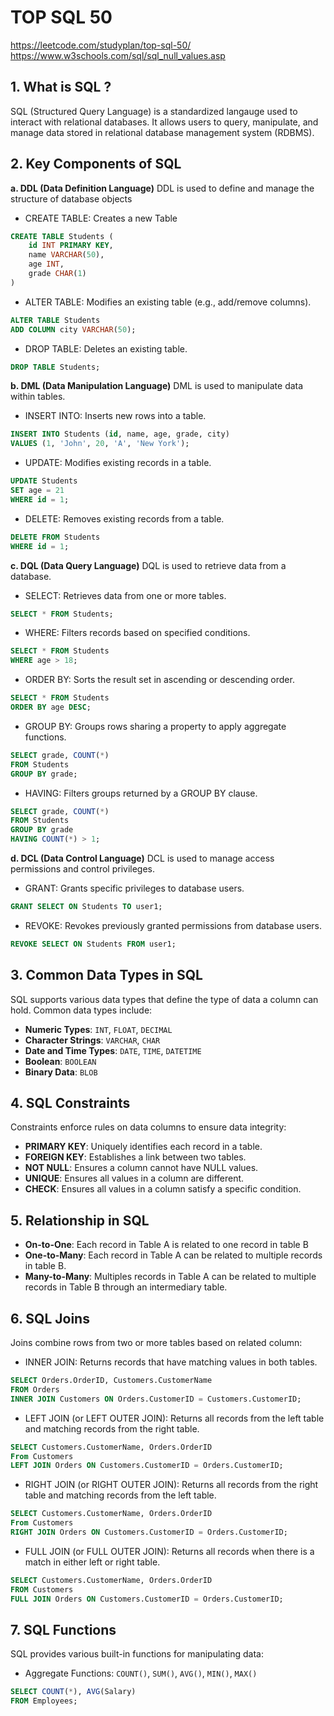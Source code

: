 # TOP SQL 50

 https://leetcode.com/studyplan/top-sql-50/
 https://www.w3schools.com/sql/sql_null_values.asp

## 1. What is SQL ?
SQL (Structured Query Language) is a standardized langauge used to interact with relational databases. It allows users to query, manipulate, and manage data stored in relational database management system (RDBMS).

## 2. Key Components of SQL

**a. DDL (Data Definition Language)**
DDL is used to define and manage the structure of database objects

- CREATE TABLE: Creates a new Table
```sql
CREATE TABLE Students (
    id INT PRIMARY KEY,
    name VARCHAR(50),
    age INT,
    grade CHAR(1)
)
```
- ALTER TABLE: Modifies an existing table (e.g., add/remove columns).
```sql
ALTER TABLE Students
ADD COLUMN city VARCHAR(50);
```
- DROP TABLE: Deletes an existing table.
```sql
DROP TABLE Students;
```

**b. DML (Data Manipulation Language)**
DML is used to manipulate data within tables.

- INSERT INTO: Inserts new rows into a table.
```sql
INSERT INTO Students (id, name, age, grade, city)
VALUES (1, 'John', 20, 'A', 'New York');
```

- UPDATE: Modifies existing records in a table.
```sql
UPDATE Students
SET age = 21
WHERE id = 1;
```

- DELETE: Removes existing records from a table.
```sql
DELETE FROM Students
WHERE id = 1;
```

**c. DQL (Data Query Language)**
DQL is used to retrieve data from a database.

- SELECT: Retrieves data from one or more tables.
```sql
SELECT * FROM Students;
```

- WHERE: Filters records based on specified conditions.
```sql
SELECT * FROM Students
WHERE age > 18;
```

- ORDER BY: Sorts the result set in ascending or descending order.
```sql
SELECT * FROM Students
ORDER BY age DESC;
```

- GROUP BY: Groups rows sharing a property to apply aggregate functions.
```sql
SELECT grade, COUNT(*)
FROM Students
GROUP BY grade;
```

- HAVING: Filters groups returned by a GROUP BY clause.
```sql
SELECT grade, COUNT(*)
FROM Students
GROUP BY grade
HAVING COUNT(*) > 1;
```
**d. DCL (Data Control Language)**
DCL is used to manage access permissions and control privileges.

- GRANT: Grants specific privileges to database users.
```sql
GRANT SELECT ON Students TO user1;
```
- REVOKE: Revokes previously granted permissions from database users.
```sql 
REVOKE SELECT ON Students FROM user1;
```

## 3. Common Data Types in SQL

SQL supports various data types that define the type of data a column can hold. Common data types include:
- **Numeric Types**: `INT`, `FLOAT`, `DECIMAL`
- **Character Strings**: `VARCHAR`, `CHAR`
- **Date and Time Types**: `DATE`, `TIME`, `DATETIME`
- **Boolean**: `BOOLEAN`
- **Binary Data**: `BLOB`

## 4. SQL Constraints
Constraints enforce rules on data columns to ensure data integrity:
- **PRIMARY KEY**: Uniquely identifies each record in a table.
- **FOREIGN KEY**: Establishes a link between two tables.
- **NOT NULL**: Ensures a column cannot have NULL values.
- **UNIQUE**: Ensures all values in a column are different.
- **CHECK**: Ensures all values in a column satisfy a specific condition.

## 5. Relationship in SQL
- **On-to-One**: Each record in Table A is related to one record in table B
- **One-to-Many**: Each record in Table A can be related to multiple records in table B.
- **Many-to-Many**: Multiples records in Table A can be related to multiple records in Table B through an intermediary table.

## 6. SQL Joins
Joins combine rows from two or more tables based on related column:

- INNER JOIN: Returns records that have matching values in both tables.
```sql
SELECT Orders.OrderID, Customers.CustomerName 
FROM Orders
INNER JOIN Customers ON Orders.CustomerID = Customers.CustomerID;
```

- LEFT JOIN (or LEFT OUTER JOIN): Returns all records from the left table and matching records from the right table.
```sql
SELECT Customers.CustomerName, Orders.OrderID
From Customers
LEFT JOIN Orders ON Customers.CustomerID = Orders.CustomerID;
```

- RIGHT JOIN (or RIGHT OUTER JOIN): Returns all records from the right table and matching records from the left table.
```sql
SELECT Customers.CustomerName, Orders.OrderID
From Customers
RIGHT JOIN Orders ON Customers.CustomerID = Orders.CustomerID;
```

- FULL JOIN (or FULL OUTER JOIN): Returns all records when there is a match in either left or right table.
```sql
SELECT Customers.CustomerName, Orders.OrderID
FROM Customers
FULL JOIN Orders ON Customers.CustomerID = Orders.CustomerID;
```

## 7. SQL Functions
SQL provides various built-in functions for manipulating data:

- Aggregate Functions: `COUNT()`, `SUM()`, `AVG()`, `MIN()`, `MAX()`
```sql
SELECT COUNT(*), AVG(Salary)
FROM Employees;
```
